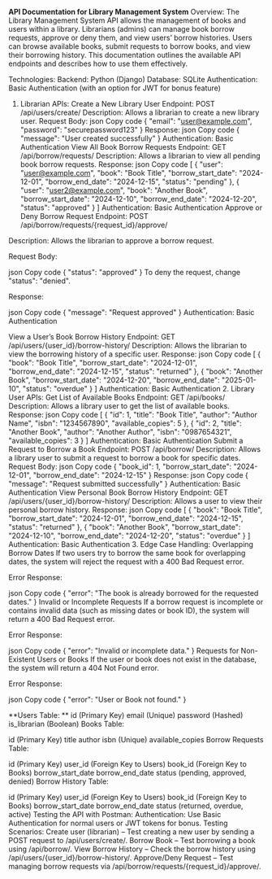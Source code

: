 **API Documentation for Library Management System**
Overview:
The Library Management System API allows the management of books and users within a library. Librarians (admins) can manage book borrow requests, approve or deny them, and view users’ borrow histories. Users can browse available books, submit requests to borrow books, and view their borrowing history. This documentation outlines the available API endpoints and describes how to use them effectively.

Technologies:
Backend: Python (Django)
Database: SQLite
Authentication: Basic Authentication (with an option for JWT for bonus feature)
1. Librarian APIs:
Create a New Library User
Endpoint: POST /api/users/create/
Description: Allows a librarian to create a new library user.
Request Body:
json
Copy code
{
  "email": "user@example.com",
  "password": "securepassword123"
}
Response:
json
Copy code
{
  "message": "User created successfully"
}
Authentication: Basic Authentication
View All Book Borrow Requests
Endpoint: GET /api/borrow/requests/
Description: Allows a librarian to view all pending book borrow requests.
Response:
json
Copy code
[
  {
    "user": "user@example.com",
    "book": "Book Title",
    "borrow_start_date": "2024-12-01",
    "borrow_end_date": "2024-12-15",
    "status": "pending"
  },
  {
    "user": "user2@example.com",
    "book": "Another Book",
    "borrow_start_date": "2024-12-10",
    "borrow_end_date": "2024-12-20",
    "status": "approved"
  }
]
Authentication: Basic Authentication
Approve or Deny Borrow Request
Endpoint: POST /api/borrow/requests/{request_id}/approve/

Description: Allows the librarian to approve a borrow request.

Request Body:

json
Copy code
{
  "status": "approved"
}
To deny the request, change "status": "denied".

Response:

json
Copy code
{
  "message": "Request approved"
}
Authentication: Basic Authentication

View a User’s Book Borrow History
Endpoint: GET /api/users/{user_id}/borrow-history/
Description: Allows the librarian to view the borrowing history of a specific user.
Response:
json
Copy code
[
  {
    "book": "Book Title",
    "borrow_start_date": "2024-12-01",
    "borrow_end_date": "2024-12-15",
    "status": "returned"
  },
  {
    "book": "Another Book",
    "borrow_start_date": "2024-12-20",
    "borrow_end_date": "2025-01-10",
    "status": "overdue"
  }
]
Authentication: Basic Authentication
2. Library User APIs:
Get List of Available Books
Endpoint: GET /api/books/
Description: Allows a library user to get the list of available books.
Response:
json
Copy code
[
  {
    "id": 1,
    "title": "Book Title",
    "author": "Author Name",
    "isbn": "1234567890",
    "available_copies": 5
  },
  {
    "id": 2,
    "title": "Another Book",
    "author": "Another Author",
    "isbn": "0987654321",
    "available_copies": 3
  }
]
Authentication: Basic Authentication
Submit a Request to Borrow a Book
Endpoint: POST /api/borrow/
Description: Allows a library user to submit a request to borrow a book for specific dates.
Request Body:
json
Copy code
{
  "book_id": 1,
  "borrow_start_date": "2024-12-01",
  "borrow_end_date": "2024-12-15"
}
Response:
json
Copy code
{
  "message": "Request submitted successfully"
}
Authentication: Basic Authentication
View Personal Book Borrow History
Endpoint: GET /api/users/{user_id}/borrow-history/
Description: Allows a user to view their personal borrow history.
Response:
json
Copy code
[
  {
    "book": "Book Title",
    "borrow_start_date": "2024-12-01",
    "borrow_end_date": "2024-12-15",
    "status": "returned"
  },
  {
    "book": "Another Book",
    "borrow_start_date": "2024-12-10",
    "borrow_end_date": "2024-12-20",
    "status": "overdue"
  }
]
Authentication: Basic Authentication
3. Edge Case Handling:
Overlapping Borrow Dates
If two users try to borrow the same book for overlapping dates, the system will reject the request with a 400 Bad Request error.

Error Response:

json
Copy code
{
  "error": "The book is already borrowed for the requested dates."
}
Invalid or Incomplete Requests
If a borrow request is incomplete or contains invalid data (such as missing dates or book ID), the system will return a 400 Bad Request error.

Error Response:

json
Copy code
{
  "error": "Invalid or incomplete data."
}
Requests for Non-Existent Users or Books
If the user or book does not exist in the database, the system will return a 404 Not Found error.

Error Response:

json
Copy code
{
  "error": "User or Book not found."
}

**Users Table:
**
id (Primary Key)
email (Unique)
password (Hashed)
is_librarian (Boolean)
Books Table:

id (Primary Key)
title
author
isbn (Unique)
available_copies
Borrow Requests Table:

id (Primary Key)
user_id (Foreign Key to Users)
book_id (Foreign Key to Books)
borrow_start_date
borrow_end_date
status (pending, approved, denied)
Borrow History Table:

id (Primary Key)
user_id (Foreign Key to Users)
book_id (Foreign Key to Books)
borrow_start_date
borrow_end_date
status (returned, overdue, active)
Testing the API with Postman:
Authentication: Use Basic Authentication for normal users or JWT tokens for bonus.
Testing Scenarios:
Create user (librarian) – Test creating a new user by sending a POST request to /api/users/create/.
Borrow Book – Test borrowing a book using /api/borrow/.
View Borrow History – Check the borrow history using /api/users/{user_id}/borrow-history/.
Approve/Deny Request – Test managing borrow requests via /api/borrow/requests/{request_id}/approve/.
